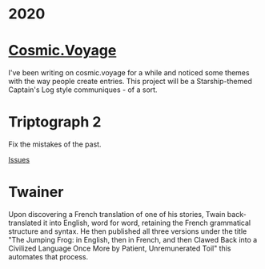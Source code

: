 2020
====

# [Cosmic.Voyage](https://cosmic.voyage)

I've been writing on cosmic.voyage for a while and noticed some themes with the way people create entries.
This project will be a Starship-themed Captain's Log style communiques - of a sort.

# Triptograph 2

Fix the mistakes of the past.

[Issues][1]

# Twainer

Upon discovering a French translation of one of his stories, Twain
back-translated it into English, word for word, retaining the French
grammatical structure and syntax. He then published all three versions under
the title "The Jumping Frog: in English, then in French, and then Clawed Back
into a Civilized Language Once More by Patient, Unremunerated Toil" this
automates that process.



[1]: https://github.com/JKirchartz/NaNoGenMo/tree/master/2019/triptograph/dist/
